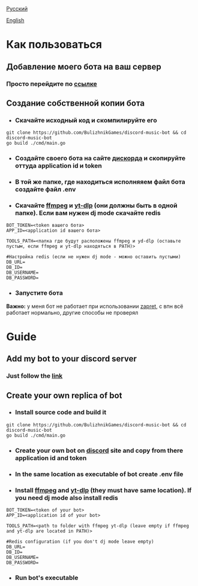 [Русский](#Как-пользоваться)

[English](#Guide)

# Как пользоваться

## Добавление моего бота на ваш сервер

### Просто перейдите по [ссылке](https://discord.com/oauth2/authorize?client_id=1332373974729887744&permissions=274881149952&integration_type=0&scope=applications.commands+bot)

## Создание собственной копии бота

* ### Скачайте исходный код и скомпилируйте его

```shell
git clone https://github.com/BulizhnikGames/discord-music-bot && cd discord-music-bot
go build ./cmd/main.go
```

* ### Создайте своего бота на сайте [дискорда](https://discord.com/developers/applications) и скопируйте оттуда application id и token

* ### В той же папке, где находиться исполняяем файл бота создайте файл .env

* ### Скачайте [ffmpeg](https://ffmpeg.org/download.html) и [yt-dlp](https://github.com/yt-dlp/yt-dlp) (они должны быть в одной папке). Если вам нужен dj mode скачайте redis

```text
BOT_TOKEN=<token вашего бота>
APP_ID=<application id вашего бота>

TOOLS_PATH=<папка где будут расположены ffmpeg и yd-dlp (оставьте пустым, если ffmpeg и yt-dlp находяться в PATH)>

#Настройка redis (если не нужен dj mode - можно оставить пустыми)
DB_URL=
DB_ID=
DB_USERNAME=
DB_PASSWORD=
```

* ### Запустите бота
**Важно:** у меня бот не работает при использовании [zapret](https://github.com/Flowseal/zapret-discord-youtube), с впн всё работает нормально, другие способы не проверял

# Guide

## Add my bot to your discord server

### Just follow the [link](https://discord.com/oauth2/authorize?client_id=1332373974729887744&permissions=274881149952&integration_type=0&scope=applications.commands+bot)

## Create your own replica of bot

* ### Install source code and build it

```shell
git clone https://github.com/BulizhnikGames/discord-music-bot && cd discord-music-bot
go build ./cmd/main.go
```

* ### Create your own bot on [discord](https://discord.com/developers/applications) site and copy from there application id and token

* ### In the same location as executable of bot create .env file

* ### Install [ffmpeg](https://ffmpeg.org/download.html) and [yt-dlp](https://github.com/yt-dlp/yt-dlp) (they must have same location). If you need dj mode also install redis

```text
BOT_TOKEN=<token of your bot>
APP_ID=<application id of your bot>

TOOLS_PATH=<path to folder with ffmpeg yt-dlp (leave empty if ffmpeg and yt-dlp are located in PATH)>

#Redis configuration (if you don't dj mode leave empty)
DB_URL=
DB_ID=
DB_USERNAME=
DB_PASSWORD=
```

* ### Run bot's executable
